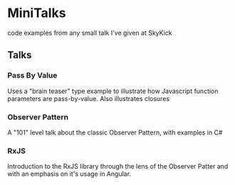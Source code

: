 # MiniTalks
code examples from any small talk I've given at SkyKick


## Talks
### Pass By Value
Uses a "brain teaser" type example to illustrate how Javascript function parameters are pass-by-value.  Also illustrates closures
### Observer Pattern
A "101" level talk about the classic Observer Pattern, with examples in C#
### RxJS
Introduction to the RxJS library through the lens of the Observer Patter and with an emphasis on it's usage in Angular.
